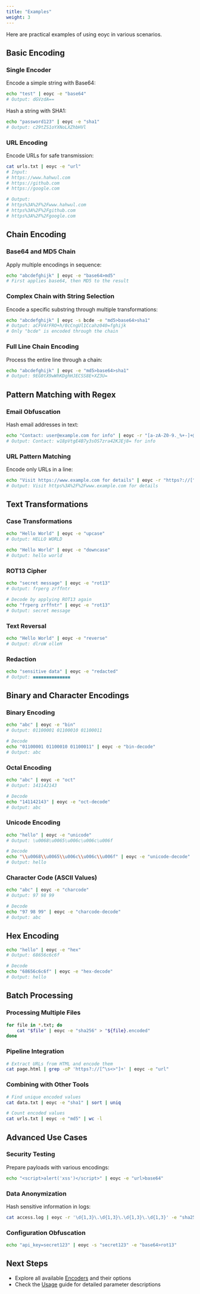 ```yaml
---
title: "Examples"
weight: 3
---
```


Here are practical examples of using eoyc in various scenarios.

## Basic Encoding

### Single Encoder

Encode a simple string with Base64:

```bash
echo "test" | eoyc -e "base64"
# Output: dGVzdA==
```

Hash a string with SHA1:

```bash
echo "password123" | eoyc -e "sha1"
# Output: c29tZS1oYXNoLXZhbHVl
```

### URL Encoding

Encode URLs for safe transmission:

```bash
cat urls.txt | eoyc -e "url"
# Input:
# https://www.hahwul.com
# https://github.com
# https://google.com

# Output:
# https%3A%2F%2Fwww.hahwul.com
# https%3A%2F%2Fgithub.com
# https%3A%2F%2Fgoogle.com
```

## Chain Encoding

### Base64 and MD5 Chain

Apply multiple encodings in sequence:

```bash
echo "abcdefghijk" | eoyc -e "base64>md5"
# First applies base64, then MD5 to the result
```

### Complex Chain with String Selection

Encode a specific substring through multiple transformations:

```bash
echo "abcdefghijk" | eoyc -s bcde -e "md5>base64>sha1"
# Output: aCFV4rFRO+h/0cCngUl1Ccahz040=fghijk
# Only "bcde" is encoded through the chain
```

### Full Line Chain Encoding

Process the entire line through a chain:

```bash
echo "abcdefghijk" | eoyc -e "md5>base64>sha1"
# Output: 9EG0tX9wWhKDghHJECSS8E+XZ3U=
```

## Pattern Matching with Regex

### Email Obfuscation

Hash email addresses in text:

```bash
echo "Contact: user@example.com for info" | eoyc -r "[a-zA-Z0-9._%+-]+@[a-zA-Z0-9.-]+\.[a-zA-Z]{2,}" -e "sha1"
# Output: Contact: w18pVtgE4B7y3sOS7zra42KJEj8= for info
```

### URL Pattern Matching

Encode only URLs in a line:

```bash
echo "Visit https://www.example.com for details" | eoyc -r "https?://[^\s]+" -e "url"
# Output: Visit https%3A%2F%2Fwww.example.com for details
```

## Text Transformations

### Case Transformations

```bash
echo "Hello World" | eoyc -e "upcase"
# Output: HELLO WORLD

echo "Hello World" | eoyc -e "downcase"
# Output: hello world
```

### ROT13 Cipher

```bash
echo "secret message" | eoyc -e "rot13"
# Output: frperg zrffntr

# Decode by applying ROT13 again
echo "frperg zrffntr" | eoyc -e "rot13"
# Output: secret message
```

### Text Reversal

```bash
echo "Hello World" | eoyc -e "reverse"
# Output: dlroW olleH
```

### Redaction

```bash
echo "sensitive data" | eoyc -e "redacted"
# Output: ◼◼◼◼◼◼◼◼◼◼◼◼◼◼
```

## Binary and Character Encodings

### Binary Encoding

```bash
echo "abc" | eoyc -e "bin"
# Output: 01100001 01100010 01100011

# Decode
echo "01100001 01100010 01100011" | eoyc -e "bin-decode"
# Output: abc
```

### Octal Encoding

```bash
echo "abc" | eoyc -e "oct"
# Output: 141142143

# Decode
echo "141142143" | eoyc -e "oct-decode"
# Output: abc
```

### Unicode Encoding

```bash
echo "hello" | eoyc -e "unicode"
# Output: \u0068\u0065\u006c\u006c\u006f

# Decode
echo "\\u0068\\u0065\\u006c\\u006c\\u006f" | eoyc -e "unicode-decode"
# Output: hello
```

### Character Code (ASCII Values)

```bash
echo "abc" | eoyc -e "charcode"
# Output: 97 98 99

# Decode
echo "97 98 99" | eoyc -e "charcode-decode"
# Output: abc
```

## Hex Encoding

```bash
echo "hello" | eoyc -e "hex"
# Output: 68656c6c6f

# Decode
echo "68656c6c6f" | eoyc -e "hex-decode"
# Output: hello
```

## Batch Processing

### Processing Multiple Files

```bash
for file in *.txt; do
    cat "$file" | eoyc -e "sha256" > "${file}.encoded"
done
```

### Pipeline Integration

```bash
# Extract URLs from HTML and encode them
cat page.html | grep -oP 'https?://[^\s<>"]+' | eoyc -e "url"
```

### Combining with Other Tools

```bash
# Find unique encoded values
cat data.txt | eoyc -e "sha1" | sort | uniq

# Count encoded values
cat urls.txt | eoyc -e "md5" | wc -l
```

## Advanced Use Cases

### Security Testing

Prepare payloads with various encodings:

```bash
echo "<script>alert('xss')</script>" | eoyc -e "url>base64"
```

### Data Anonymization

Hash sensitive information in logs:

```bash
cat access.log | eoyc -r '\d{1,3}\.\d{1,3}\.\d{1,3}\.\d{1,3}' -e "sha256"
```

### Configuration Obfuscation

```bash
echo "api_key=secret123" | eoyc -s "secret123" -e "base64>rot13"
```

## Next Steps

- Explore all available [Encoders](/encoders) and their options
- Check the [Usage](/get_started/usage) guide for detailed parameter descriptions
